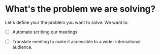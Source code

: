 # What's the problem we are solving?

Let's define your the problem you want to solve. We want to:

* [ ] Automate scribing our meetings
* [ ] Translate meeting to make it accessible to a wider international audience.

